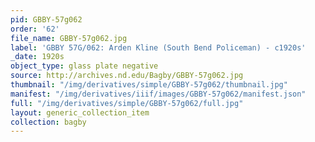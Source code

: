 ```yaml
---
pid: GBBY-57g062
order: '62'
file_name: GBBY-57g062.jpg
label: 'GBBY 57G/062: Arden Kline (South Bend Policeman) - c1920s'
_date: 1920s
object_type: glass plate negative
source: http://archives.nd.edu/Bagby/GBBY-57g062.jpg
thumbnail: "/img/derivatives/simple/GBBY-57g062/thumbnail.jpg"
manifest: "/img/derivatives/iiif/images/GBBY-57g062/manifest.json"
full: "/img/derivatives/simple/GBBY-57g062/full.jpg"
layout: generic_collection_item
collection: bagby
---
```

